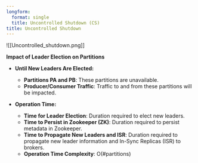```yaml
---
longform:
  format: single
  title: Uncontrolled Shutdown (CS)
title: Uncontrolled Shutdown
---
```

![[Uncontrolled_shutdown.png]]

**Impact of Leader Election on Partitions**

- **Until New Leaders Are Elected:**
    
    - **Partitions PA and PB**: These partitions are unavailable.
    - **Producer/Consumer Traffic**: Traffic to and from these partitions will be impacted.
- **Operation Time:**
    
    - **Time for Leader Election**: Duration required to elect new leaders.
    - **Time to Persist in Zookeeper (ZK)**: Duration required to persist metadata in Zookeeper.
    - **Time to Propagate New Leaders and ISR**: Duration required to propagate new leader information and In-Sync Replicas (ISR) to brokers.
    - **Operation Time Complexity**: O(#partitions)